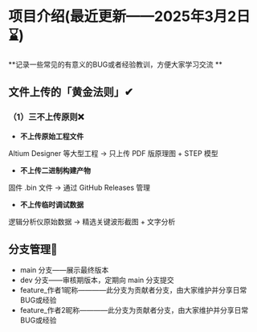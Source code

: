 # 项目介绍(最近更新——2025年3月2日⌛)
 **记录一些常见的有意义的BUG或者经验教训，方便大家学习交流
**

## 文件上传的「黄金法则」✔
### （1）三不上传原则❌
- **不上传原始工程文件**

Altium Designer 等大型工程 → 只上传 PDF 版原理图 + STEP 模型

- **不上传二进制构建产物**

固件 .bin 文件 → 通过 GitHub Releases 管理

- **不上传临时调试数据**

逻辑分析仪原始数据 → 精选关键波形截图 + 文字分析

## 分支管理🔀
- main 分支——展示最终版本
- dev  分支——审核期版本，定期向 main 分支提交
- feature_作者1昵称————此分支为贡献者分支，由大家维护并分享日常BUG或经验
- feature_作者2昵称————此分支为贡献者分支，由大家维护并分享日常BUG或经验
